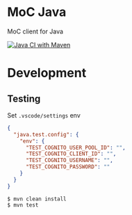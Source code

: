 # MoC Java
MoC client for Java

[![Java CI with Maven](https://github.com/makeOurCity/moc-java/actions/workflows/test.yml/badge.svg)](https://github.com/makeOurCity/moc-java/actions/workflows/test.yml)


# Development

## Testing

Set `.vscode/settings` env

```json
{
  "java.test.config": {
    "env": {
      "TEST_COGNITO_USER_POOL_ID": "",
      "TEST_COGNITO_CLIENT_ID": "",
      "TEST_COGNITO_USERNAME": "",
      "TEST_COGNITO_PASSWORD": ""
    }
  }
}
```

```console
$ mvn clean install
$ mvn test
```
